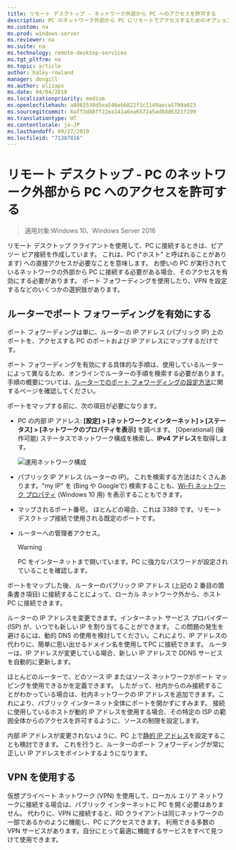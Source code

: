 ```yaml
---
title: リモート デスクトップ - ネットワーク外部から PC へのアクセスを許可する
description: PC のネットワーク外部から PC にリモートでアクセスするためのオプションについて説明する
ms.custom: na
ms.prod: windows-server
ms.reviewer: na
ms.suite: na
ms.technology: remote-desktop-services
ms.tgt_pltfrm: na
ms.topic: article
author: haley-rowland
manager: dongill
ms.author: elizapo
ms.date: 04/04/2018
ms.localizationpriority: medium
ms.openlocfilehash: a8062530d5ea546ebb822f1c1149aeca5799a023
ms.sourcegitcommit: 6aff3d88ff22ea141a6ea6572a5ad8dd6321f199
ms.translationtype: HT
ms.contentlocale: ja-JP
ms.lasthandoff: 09/27/2019
ms.locfileid: "71387816"
---
```

# <a name="remote-desktop---allow-access-to-your-pc-from-outside-your-pcs-network"></a>リモート デスクトップ - PC のネットワーク外部から PC へのアクセスを許可する

>適用対象:Windows 10、Windows Server 2016

リモート デスクトップ クライアントを使用して、PC に接続するときは、ピア ツー ピア接続を作成しています。 これは、PC ("ホスト" と呼ばれることがあります) への直接アクセスが必要なことを意味します。 お使いの PC が実行されているネットワークの外部から PC に接続する必要がある場合、そのアクセスを有効にする必要があります。 ポート フォワーディングを使用したり、VPN を設定するなどのいくつかの選択肢があります。

## <a name="enable-port-forwarding-on-your-router"></a>ルーターでポート フォワーディングを有効にする

ポート フォワーディングは単に、ルーターの IP アドレス (パブリック IP) 上のポートを、アクセスする PC のポートおよび IP アドレスにマップするだけです。 

ポート フォワーディングを有効にする具体的な手順は、使用しているルーターによって異なるため、オンラインでルーターの手順を検索する必要があります。 手順の概要については、[ルーターでのポート フォワーディングの設定方法](https://www.wikihow.com/Set-Up-Port-Forwarding-on-a-Router)に関するページを確認してください。

ポートをマップする前に、次の項目が必要になります。

- PC の内部 IP アドレス: **[設定] > [ネットワークとインターネット] > [ステータス] > [ネットワークのプロパティを表示]** を調べます。 [Operational] (操作可能) ステータスでネットワーク構成を検索し、**IPv4 アドレス**を取得します。

   ![運用ネットワーク構成](../media/rdclient-operational-network.png)

- パブリック IP アドレス (ルーターの IP)。 これを検索する方法はたくさんあります。"my IP" を (Bing や Googleで) 検索することも、[Wi-Fi ネットワーク プロパティ](https://binged.it/2Gwob34) (Windows 10 用) を表示することもできます。
- マップされるポート番号。 ほとんどの場合、これは 3389 です。リモート デスクトップ接続で使用される既定のポートです。
- ルーターへの管理者アクセス。  

   >[!WARNING]
   > PC をインターネットまで開いています。PC に強力なパスワードが設定されていることを確認します。

ポートをマップした後、ルーターのパブリック IP アドレス (上記の 2 番目の箇条書き項目) に接続することによって、ローカル ネットワーク外から、ホスト PC に接続できます。

ルーターの IP アドレスを変更できます。インターネット サービス プロバイダー (ISP) が、いつでも新しい IP を割り当てることができます。 この問題の発生を避けるには、動的 DNS の使用を検討してください。これにより、IP アドレスの代わりに、簡単に思い出せるドメイン名を使用してPC に接続できます。 ルーターは、IP アドレスが変更している場合、新しい IP アドレスで DDNS サービスを自動的に更新します。

ほとんどのルーターで、どのソース IP またはソース ネットワークがポート マッピングを使用できるかを定義できます。 したがって、社内からのみ接続することがわかっている場合は、社内ネットワークの IP アドレスを追加できます。これにより、パブリック インターネット全体にポートを開かずにすみます。 接続に使用しているホストが動的 IP アドレスを使用する場合、その特定の ISP の範囲全体からのアクセスを許可するように、ソースの制限を設定します。

内部 IP アドレスが変更されないように、PC 上で[静的 IP アドレス](/windows-hardware/customize/mobile/mcsf/enable-static-ip)を設定することも検討できます。 これを行うと、ルーターのポート フォワーディングが常に正しい IP アドレスをポイントするようになります。


## <a name="use-a-vpn"></a>VPN を使用する

仮想プライベート ネットワーク (VPN) を使用して、ローカル エリア ネットワークに接続する場合は、パブリック インターネットに PC を開く必要はありません。 代わりに、VPN に接続すると、RD クライアントは同じネットワークの一部であるかのように機能し、PC にアクセスできます。 利用できる多数の VPN サービスがあります。自分にとって最適に機能するサービスをすべて見つけて使用できます。